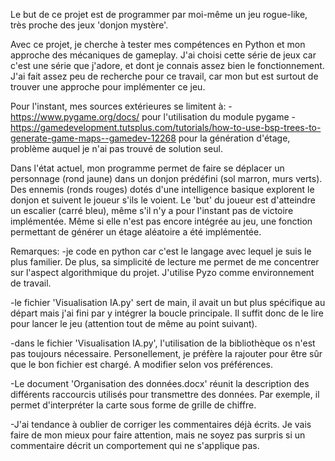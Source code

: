 Le but de ce projet est de programmer par moi-même un jeu rogue-like, très proche des jeux 'donjon mystère'.

Avec ce projet, je cherche à tester mes compétences en Python et mon approche des mécaniques de gameplay.
J'ai choisi cette série de jeux car c'est une série que j'adore, et dont je connais assez bien le fonctionnement.
J'ai fait assez peu de recherche pour ce travail, car mon but est surtout de trouver une approche pour implémenter ce jeu.

Pour l'instant, mes sources extérieures se limitent à:
-https://www.pygame.org/docs/
pour l'utilisation du module pygame
-https://gamedevelopment.tutsplus.com/tutorials/how-to-use-bsp-trees-to-generate-game-maps--gamedev-12268
pour la génération d'étage, problème auquel je n'ai pas trouvé de solution seul.

Dans l'état actuel, mon programme permet de faire se déplacer un personnage (rond jaune) dans un donjon prédéfini (sol marron, murs verts).
Des ennemis (ronds rouges) dotés d'une intelligence basique explorent le donjon et suivent le joueur s'ils le voient.
Le 'but' du joueur est d'atteindre un escalier (carré bleu), même s'il n'y a pour l'instant pas de victoire implémentée.
Même si elle n'est pas encore intégrée au jeu, une fonction permettant de générer un étage aléatoire a été implémentée.

Remarques:
-je code en python car c'est le langage avec lequel je suis le plus familier.
De plus, sa simplicité de lecture me permet de me concentrer sur l'aspect algorithmique du projet.
J'utilise Pyzo comme environnement de travail.

-le fichier 'Visualisation IA.py' sert de main, il avait un but plus spécifique au départ mais j'ai fini par y intégrer la boucle principale.
Il suffit donc de le lire pour lancer le jeu (attention tout de même au point suivant).

-dans le fichier 'Visualisation IA.py', l'utilisation de la bibliothèque os n'est pas toujours nécessaire.
Personellement, je préfère la rajouter pour être sûr que le bon fichier est chargé.
A modifier selon vos préférences.

-Le document 'Organisation des données.docx' réunit la description des différents raccourcis utilisés pour transmettre des données.
Par exemple, il permet d'interpréter la carte sous forme de grille de chiffre.

-J'ai tendance à oublier de corriger les commentaires déjà écrits.
Je vais faire de mon mieux pour faire attention, mais ne soyez pas surpris si un commentaire décrit un comportement qui ne s'applique pas.
